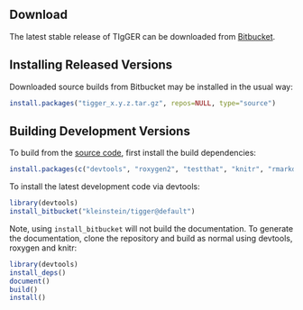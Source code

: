 Download
-------------------------------------------------------------------------------
    
The latest stable release of TIgGER can be downloaded from 
[Bitbucket](https://bitbucket.org/kleinstein/tigger/downloads).

Installing Released Versions
-------------------------------------------------------------------------------
    
Downloaded source builds from Bitbucket may be installed in the usual way:
    
```R
install.packages("tigger_x.y.z.tar.gz", repos=NULL, type="source")
```

Building Development Versions
-------------------------------------------------------------------------------
    
To build from the [source code](https://bitbucket.org/kleinstein/tigger),
first install the build dependencies:
    
```R
install.packages(c("devtools", "roxygen2", "testthat", "knitr", "rmarkdown"))
```

To install the latest development code via devtools:
    
```R
library(devtools)
install_bitbucket("kleinstein/tigger@default")
```

Note, using `install_bitbucket` will not build the documentation. To generate the 
documentation, clone the repository and build as normal using devtools, 
roxygen and knitr:
    
```R
library(devtools)
install_deps()
document()
build()
install()
```
